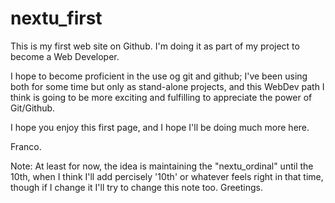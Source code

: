 # nextu_first

This is my first web site on Github. I'm doing it as part of my project to become a Web Developer.

I hope to become proficient in the use og git and github; I've been using both for some time but only as stand-alone projects, and this WebDev path I think is going to be more exciting and fulfilling to appreciate the power of Git/Github.

I hope you enjoy this first page, and I hope I'll be doing much more here.


Franco.

Note: At least for now, the idea is maintaining the "nextu_ordinal" until the 10th, when I think I'll add percisely '10th' or whatever feels right in that time, though if I change it I'll try to change this note too. Greetings.